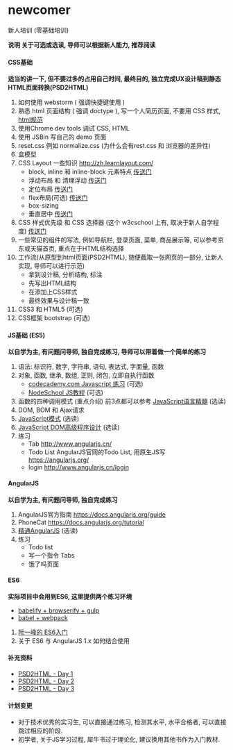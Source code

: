 # newcomer
新人培训 (零基础培训)

**说明 关于可选或选读, 导师可以根据新人能力, 推荐阅读**

#### CSS基础

**适当的讲一下, 但不要过多的占用自己时间, 最终目的, 独立完成UX设计稿到静态HTML页面转换(PSD2HTML)**

1. 如何使用 webstorm ( 强调快捷键使用 )
2. 熟悉 html 页面结构 ( 强调 doctype ), 写一个人简历页面, 不要用 CSS 样式, [html规范](https://gist.github.com/hjzheng/e3a1fadb3ef7df69ecef)
3. 使用Chrome dev tools 调试 CSS, HTML
4. 使用 JSBin 写自己的 demo 页面
5. reset.css 例如 normalize.css (为什么会有rest.css 和 浏览器的差异性)
6. 盒模型
7. CSS Layout 一些知识 http://zh.learnlayout.com/
    - block, inline 和 inline-block 元素特点 [传送门](http://zhenghaoju700.blog.163.com/blog/static/1358595182014542594926/)
    - 浮动布局 和 清理浮动 [传送门](http://zhenghaoju700.blog.163.com/blog/static/1358595182014583144423/)
    - 定位布局 [传送门](http://zhenghaoju700.blog.163.com/blog/static/13585951820145109128773/)
    - flex布局(可选) [传送门](https://gist.github.com/hjzheng/eb21c393a320391dcf63)
    - box-sizing
    - 垂直居中 [传送门](http://mossad.iteye.com/blog/2153675)
8. CSS 样式优先级 和 CSS 选择器 (这个 w3cschool 上有, 取决于新人自学程度) [传送门](http://zhenghaoju700.blog.163.com/blog/static/135859518201342883431872/)
9. 一些常见的组件的写法, 例如导航栏, 登录页面, 菜单, 商品展示等, 可以参考京东或天猫首页, 重点在于HTML结构选择
10. 工作流(从原型到html页面(PSD2HTML), 随便截取一张网页的一部分, 让新人实现, 导师可以进行示范)
    - 拿到设计稿, 分析结构, 标注
    - 先写出HTML结构
    - 在添加上CSS样式
    - 最终效果与设计稿一致
11. CSS3 和 HTML5 (可选)
12. CSS框架 bootstrap (可选)

#### JS基础 (ES5)

**以自学为主, 有问题问导师, 独自完成练习, 导师可以带着做一个简单的练习**

1. 语法: 标识符, 数字, 字符串, 语句, 表达式, 字面量, 函数
2. 对象, 函数, 继承, 数组, 正则, 闭包, 立即自执行函数
    - [codecademy.com Javascript 练习](https://www.codecademy.com/learn/javascript) (可选)
    - [NodeSchool JS教程](https://github.com/sethvincent/javascripting) (可选)
3. 函数的四种调用模式 (重点介绍) 前3点都可以参考 [JavaScript语言精髓](http://item.jd.com/11090963.html) (选读)
4. DOM, BOM 和 Ajax请求
5. [JavaScript模式](http://item.jd.com/11044070.html) (选读)
6. [JavaScript DOM高级程序设计](http://item.jd.com/10138651.html) (选读)
7. 练习
    - Tab http://www.angularjs.cn/
    - Todo List AngularJS官网的Todo List, 用原生JS写 https://angularjs.org/
    - login http://www.angularjs.cn/login

#### AngularJS

**以自学为主, 有问题问导师, 独自完成练习**

1. AngularJS官方指南 https://docs.angularjs.org/guide
2. PhoneCat https://docs.angularjs.org/tutorial
3. [精通AngularJS](http://www.duokan.com/book/90947) (选读)
4. 练习
   - Todo list
   - 写一个指令 Tabs
   - 饿了吗页面

#### ES6

**实际项目中会用到ES6, 这里提供两个练习环境**

   - [babelify + browserify + gulp](https://github.com/hjzheng/es6-practice)
   - [babel + webpack](https://github.com/hjzheng/es6-practice-webpack)

1. [阮一峰的 ES6入门](http://es6.ruanyifeng.com/)
2. 关于 ES6 与 AngularJS 1.x 如何结合使用


#### 补充资料

- [PSD2HTML - Day 1](http://designmodo.com/create-website-day-1/)
- [PSD2HTML - Day 2](http://designmodo.com/create-website-day-2/)
- [PSD2HTML - Day 3](http://designmodo.com/create-website-day-3/)

#### 计划变更

- 对于技术优秀的实习生, 可以直接通过练习, 检测其水平, 水平合格者, 可以直接跳过相应的阶段.
- 初学者, 关于JS学习过程, 犀牛书过于理论化, 建议换用其他书作为入门教材.



